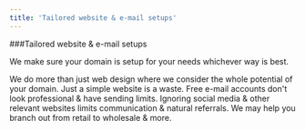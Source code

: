 ```yaml
---
title: 'Tailored website & e-mail setups'
---
```


###Tailored website & e-mail setups

We make sure your domain is setup for your needs whichever way is best. 

We do more than just web design where we consider the whole potential of your domain. Just a simple website is a waste. Free e-mail accounts don't look professional & have sending limits. Ignoring social media & other relevant websites limits communication & natural referrals. We may help you branch out from retail to wholesale & more.